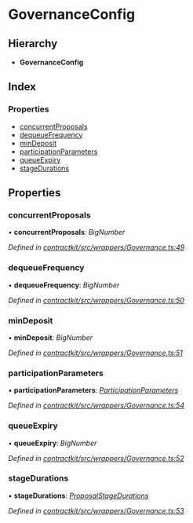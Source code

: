 # GovernanceConfig

## Hierarchy

* **GovernanceConfig**

## Index

### Properties

* [concurrentProposals]()
* [dequeueFrequency]()
* [minDeposit]()
* [participationParameters]()
* [queueExpiry]()
* [stageDurations]()

## Properties

### concurrentProposals

• **concurrentProposals**: _BigNumber_

_Defined in_ [_contractkit/src/wrappers/Governance.ts:49_](https://github.com/celo-org/celo-monorepo/blob/master/packages/contractkit/src/wrappers/Governance.ts#L49)

### dequeueFrequency

• **dequeueFrequency**: _BigNumber_

_Defined in_ [_contractkit/src/wrappers/Governance.ts:50_](https://github.com/celo-org/celo-monorepo/blob/master/packages/contractkit/src/wrappers/Governance.ts#L50)

### minDeposit

• **minDeposit**: _BigNumber_

_Defined in_ [_contractkit/src/wrappers/Governance.ts:51_](https://github.com/celo-org/celo-monorepo/blob/master/packages/contractkit/src/wrappers/Governance.ts#L51)

### participationParameters

• **participationParameters**: [_ParticipationParameters_]()

_Defined in_ [_contractkit/src/wrappers/Governance.ts:54_](https://github.com/celo-org/celo-monorepo/blob/master/packages/contractkit/src/wrappers/Governance.ts#L54)

### queueExpiry

• **queueExpiry**: _BigNumber_

_Defined in_ [_contractkit/src/wrappers/Governance.ts:52_](https://github.com/celo-org/celo-monorepo/blob/master/packages/contractkit/src/wrappers/Governance.ts#L52)

### stageDurations

• **stageDurations**: [_ProposalStageDurations_]()

_Defined in_ [_contractkit/src/wrappers/Governance.ts:53_](https://github.com/celo-org/celo-monorepo/blob/master/packages/contractkit/src/wrappers/Governance.ts#L53)

